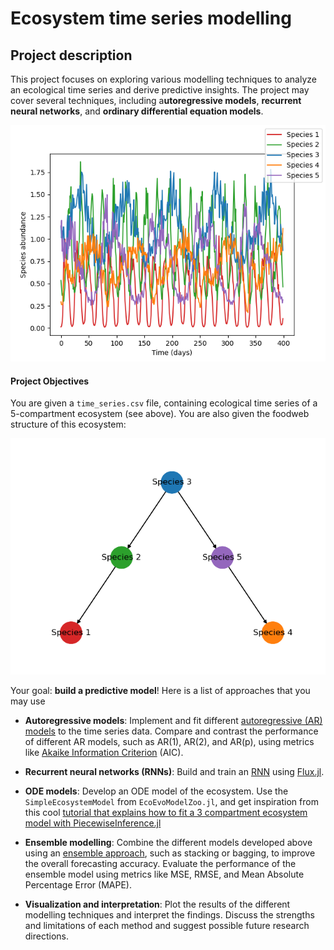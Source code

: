 # Ecosystem time series modelling

## Project description
This project focuses on exploring various modelling techniques to analyze an ecological time series and derive predictive insights. The project may cover several techniques, including a**utoregressive models**, **recurrent neural networks**, and **ordinary differential equation models**. 

![](img/time_series.png)

#### Project Objectives
You are given a `time_series.csv` file, containing ecological time series of a 5-compartment ecosystem (see above). You are also given the foodweb structure of this ecosystem:

![](img/trophic_network.png)


Your goal: **build a predictive model**! Here is a list of approaches that you may use

- **Autoregressive models**: Implement and fit different [autoregressive (AR) models](https://en.wikipedia.org/wiki/Autoregressive_model) to the time series data. Compare and contrast the performance of different AR models, such as AR(1), AR(2), and AR(p), using metrics like [Akaike Information Criterion](https://en.wikipedia.org/wiki/Akaike_information_criterion) (AIC).

- **Recurrent neural networks (RNNs)**: Build and train an [RNN](https://en.wikipedia.org/wiki/Recurrent_neural_network) using [Flux.jl](https://fluxml.ai/Flux.jl/stable/).

- **ODE models**: Develop an ODE model of the ecosystem. Use the `SimpleEcosystemModel` from `EcoEvoModelZoo.jl`, and get inspiration from this cool [tutorial that explains how to fit a 3 compartment ecosystem model with PiecewiseInference.jl](https://vboussange.github.io/post/piecewiseinference/) 

- **Ensemble modelling**: Combine the different models developed above using an [ensemble approach](https://en.wikipedia.org/wiki/Ensemble_learning), such as stacking or bagging, to improve the overall forecasting accuracy. Evaluate the performance of the ensemble model using metrics like MSE, RMSE, and Mean Absolute Percentage Error (MAPE).

- **Visualization and interpretation**: Plot the results of the different modelling techniques and interpret the findings. Discuss the strengths and limitations of each method and suggest possible future research directions.


